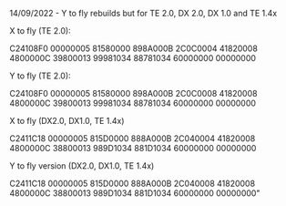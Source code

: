 14/09/2022 - Y to fly rebuilds but for TE 2.0, DX 2.0, DX 1.0 and TE 1.4x

X to fly (TE 2.0):

C24108F0 00000005
81580000 898A000B
2C0C0004 41820008
4800000C 39800013
99981034 88781034
60000000 00000000


Y to fly (TE 2.0):

C24108F0 00000005
81580000 898A000B
2C0C0008 41820008
4800000C 39800013
99981034 88781034
60000000 00000000
       

X to fly (DX2.0, DX1.0, TE 1.4x)

C2411C18 00000005
815D0000 888A000B
2C040004 41820008
4800000C 38800013
989D1034 881D1034
60000000 00000000


Y to fly version (DX2.0, DX1.0, TE 1.4x)

C2411C18 00000005
815D0000 888A000B
2C040008 41820008
4800000C 38800013
989D1034 881D1034
60000000 00000000"
